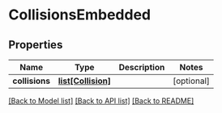 # CollisionsEmbedded

## Properties
Name | Type | Description | Notes
------------ | ------------- | ------------- | -------------
**collisions** | [**list[Collision]**](Collision.md) |  | [optional] 

[[Back to Model list]](../../README.md#documentation-for-models) [[Back to API list]](../../README.md#documentation-for-api-endpoints) [[Back to README]](../../README.md)


